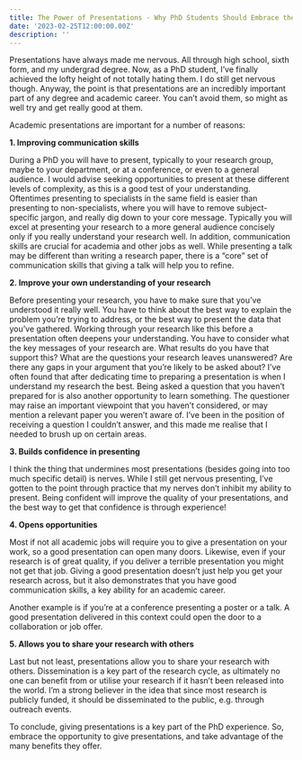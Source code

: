```yaml
---
title: The Power of Presentations - Why PhD Students Should Embrace the Spotlight
date: '2023-02-25T12:00:00.00Z'
description: ''
---
```


Presentations have always made me nervous. All through high school, sixth form, and my undergrad degree. Now, as a PhD student, I’ve finally achieved the lofty height of not totally hating them. I do still get nervous though. Anyway, the point is that presentations are an incredibly important part of any degree and academic career. You can’t avoid them, so might as well try and get really good at them.

Academic presentations are important for a number of reasons:

**1. Improving communication skills**

During a PhD you will have to present, typically to your research group, maybe to your department, or at a conference, or even to a general audience. I would advise seeking opportunities to present at these different levels of complexity, as this is a good test of your understanding. Oftentimes presenting to specialists in the same field is easier than presenting to non-specialists, where you will have to remove subject-specific jargon, and really dig down to your core message. Typically you will excel at presenting your research to a more general audience concisely only if you really understand your research well.
In addition, communication skills are crucial for academia and other jobs as well. While presenting a talk may be different than writing a research paper, there is a “core” set of communication skills that giving a talk will help you to refine.

**2. Improve your own understanding of your research**

Before presenting your research, you have to make sure that you’ve understood it really well. You have to think about the best way to explain the problem you’re trying to address, or the best way to present the data that you’ve gathered. Working through your research like this before a presentation often deepens your understanding. You have to consider what the key messages of your research are. What results do you have that support this? What are the questions your research leaves unanswered? Are there any gaps in your argument that you’re  likely to be asked about? I’ve often found that after dedicating time to preparing a presentation is when I understand my research the best.
Being asked a question that you haven’t prepared for is also another opportunity to learn something. The questioner may raise an important viewpoint that you haven’t considered, or may mention a relevant paper you weren’t aware of. I’ve been in the position of receiving a question I couldn’t answer, and this made me realise that I needed to brush up on certain areas.

**3. Builds confidence in presenting**

I think the thing that undermines most presentations (besides going into too much specific detail) is nerves. While I still get nervous presenting, I’ve gotten to the point through practice that my nerves don’t inhibit my ability to present. Being confident will improve the quality of your presentations, and the best way to get that confidence is through experience!

**4. Opens opportunities**

Most if not all academic jobs will require you to give a presentation on your work, so a good presentation can open many doors. Likewise, even if your research is of great quality, if you deliver a terrible presentation you might not get that job. Giving a good presentation doesn’t just help you get your research across, but it also demonstrates that you have good communication skills, a key ability for an academic career.

Another example is if you’re at a conference presenting a poster or a talk. A good presentation delivered in this context could open the door to a collaboration or job offer.

**5. Allows you to share your research with others**

Last but not least, presentations allow you to share your research with others. Dissemination is a key part of the research cycle, as ultimately no one can benefit from or utilise your research if it hasn’t been released into the world. I’m a strong believer in the idea that since most research is publicly funded, it should be disseminated to the public, e.g. through outreach events. 

To conclude, giving presentations is a key part of the PhD experience. So, embrace the opportunity to give presentations, and take advantage of the many benefits they offer.

